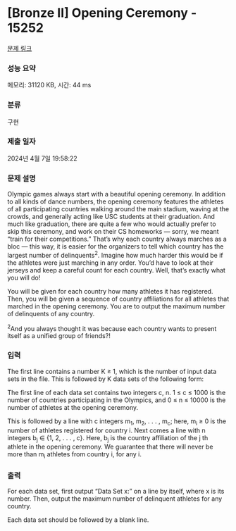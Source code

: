 # [Bronze II] Opening Ceremony - 15252 

[문제 링크](https://www.acmicpc.net/problem/15252) 

### 성능 요약

메모리: 31120 KB, 시간: 44 ms

### 분류

구현

### 제출 일자

2024년 4월 7일 19:58:22

### 문제 설명

<p>Olympic games always start with a beautiful opening ceremony. In addition to all kinds of dance numbers, the opening ceremony features the athletes of all participating countries walking around the main stadium, waving at the crowds, and generally acting like USC students at their graduation. And much like graduation, there are quite a few who would actually prefer to skip this ceremony, and work on their CS homeworks — sorry, we meant “train for their competitions.” That’s why each country always marches as a bloc — this way, it is easier for the organizers to tell which country has the largest number of delinquents<sup>2</sup>. Imagine how much harder this would be if the athletes were just marching in any order. You’d have to look at their jerseys and keep a careful count for each country. Well, that’s exactly what you will do!</p>

<p>You will be given for each country how many athletes it has registered. Then, you will be given a sequence of country affiliations for all athletes that marched in the opening ceremony. You are to output the maximum number of delinquents of any country.</p>

<p><sup>2</sup>And you always thought it was because each country wants to present itself as a unified group of friends?!</p>

### 입력 

 <p>The first line contains a number K ≥ 1, which is the number of input data sets in the file. This is followed by K data sets of the following form:</p>

<p>The first line of each data set contains two integers c, n. 1 ≤ c ≤ 1000 is the number of countries participating in the Olympics, and 0 ≤ n ≤ 10000 is the number of athletes at the opening ceremony.</p>

<p>This is followed by a line with c integers m<sub>1</sub>, m<sub>2</sub>, . . . , m<sub>c</sub>; here, m<sub>i</sub> ≥ 0 is the number of athletes registered for country i. Next comes a line with n integers b<sub>j</sub> ∈ {1, 2, . . . , c}. Here, b<sub>j</sub> is the country affiliation of the j th athlete in the opening ceremony. We guarantee that there will never be more than m<sub>i</sub> athletes from country i, for any i.</p>

### 출력 

 <p>For each data set, first output “Data Set x:” on a line by itself, where x is its number. Then, output the maximum number of delinquent athletes for any country.</p>

<p>Each data set should be followed by a blank line.</p>

